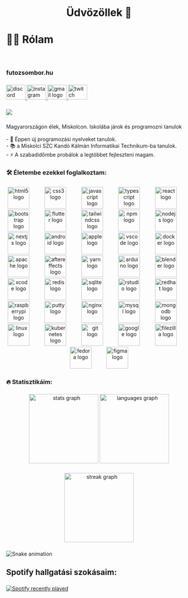 <h1 align="center">Üdvözöllek 👋</h1>

###

<h1 align="left">👩‍💻  Rólam</h1>

###

<br clear="both">

<h3 align="left">futozsombor.hu</h3>

###

<div align="left">
  <a href="https://discord.com/users/945005059912118332" target="_blank">
    <img src="https://raw.githubusercontent.com/maurodesouza/profile-readme-generator/master/src/assets/icons/social/discord/default.svg" width="52" height="40" alt="discord logo"  />
  </a>
  <a href="https://www.instagram.com/_futo_zsombor_/" target="_blank">
    <img src="https://raw.githubusercontent.com/maurodesouza/profile-readme-generator/master/src/assets/icons/social/instagram/default.svg" width="52" height="40" alt="instagram logo"  />
  </a>
  <a href="zsombi@futozsombor.hu" target="_blank">
    <img src="https://raw.githubusercontent.com/maurodesouza/profile-readme-generator/master/src/assets/icons/social/gmail/default.svg" width="52" height="40" alt="gmail logo"  />
  </a>
  <a href="https://www.twitch.tv/krafterozzz" target="_blank">
    <img src="https://raw.githubusercontent.com/maurodesouza/profile-readme-generator/master/src/assets/icons/social/twitch/default.svg" width="52" height="40" alt="twitch logo"  />
  </a>
</div>

###

<div align="left">
  <img src="https://visitor-badge.laobi.icu/badge?page_id=futozs.futozs&"  />
</div>

###

<p align="left">Magyarországon élek, Miskolcon. Iskolába járok és programozni tanulok<br><br>- 🔭 Éppen új programozási nyelveket tanulok.<br>- 📚 a Miskolci SZC Kandó Kálmán Informatikai Technikum-ba tanulok.<br>- ⚡ A szabadidőmbe probálok a legtöbbet fejleszteni magam.</p>

###

<h3 align="left">🛠 Életembe ezekkel foglalkoztam:</h3>

###

<div align="center">
  <img src="https://cdn.jsdelivr.net/gh/devicons/devicon/icons/html5/html5-original.svg" height="59" alt="html5 logo"  />
  <img width="33" />
  <img src="https://cdn.jsdelivr.net/gh/devicons/devicon/icons/css3/css3-original.svg" height="59" alt="css3 logo"  />
  <img width="33" />
  <img src="https://cdn.jsdelivr.net/gh/devicons/devicon/icons/javascript/javascript-original.svg" height="59" alt="javascript logo"  />
  <img width="33" />
  <img src="https://cdn.jsdelivr.net/gh/devicons/devicon/icons/typescript/typescript-original.svg" height="59" alt="typescript logo"  />
  <img width="33" />
  <img src="https://cdn.jsdelivr.net/gh/devicons/devicon/icons/react/react-original.svg" height="59" alt="react logo"  />
  <img width="33" />
  <img src="https://cdn.jsdelivr.net/gh/devicons/devicon/icons/bootstrap/bootstrap-original.svg" height="59" alt="bootstrap logo"  />
  <img width="33" />
  <img src="https://cdn.jsdelivr.net/gh/devicons/devicon/icons/flutter/flutter-original.svg" height="59" alt="flutter logo"  />
  <img width="33" />
  <img src="https://skillicons.dev/icons?i=tailwind" height="59" alt="tailwindcss logo"  />
  <img width="33" />
  <img src="https://cdn.jsdelivr.net/gh/devicons/devicon/icons/npm/npm-original-wordmark.svg" height="59" alt="npm logo"  />
  <img width="33" />
  <img src="https://cdn.jsdelivr.net/gh/devicons/devicon/icons/nodejs/nodejs-original.svg" height="59" alt="nodejs logo"  />
  <img width="33" />
  <img src="https://cdn.jsdelivr.net/gh/devicons/devicon/icons/nextjs/nextjs-original.svg" height="59" alt="nextjs logo"  />
  <img width="33" />
  <img src="https://cdn.jsdelivr.net/gh/devicons/devicon/icons/android/android-original.svg" height="59" alt="android logo"  />
  <img width="33" />
  <img src="https://cdn.jsdelivr.net/gh/devicons/devicon/icons/apple/apple-original.svg" height="59" alt="apple logo"  />
  <img width="33" />
  <img src="https://cdn.jsdelivr.net/gh/devicons/devicon/icons/vscode/vscode-original.svg" height="59" alt="vscode logo"  />
  <img width="33" />
  <img src="https://cdn.jsdelivr.net/gh/devicons/devicon/icons/docker/docker-plain-wordmark.svg" height="59" alt="docker logo"  />
  <img width="33" />
  <img src="https://cdn.jsdelivr.net/gh/devicons/devicon/icons/apache/apache-original.svg" height="59" alt="apache logo"  />
  <img width="33" />
  <img src="https://cdn.jsdelivr.net/gh/devicons/devicon/icons/aftereffects/aftereffects-original.svg" height="59" alt="aftereffects logo"  />
  <img width="33" />
  <img src="https://cdn.jsdelivr.net/gh/devicons/devicon/icons/yarn/yarn-original.svg" height="59" alt="yarn logo"  />
  <img width="33" />
  <img src="https://cdn.jsdelivr.net/gh/devicons/devicon/icons/arduino/arduino-original.svg" height="59" alt="arduino logo"  />
  <img width="33" />
  <img src="https://cdn.jsdelivr.net/gh/devicons/devicon/icons/blender/blender-original.svg" height="59" alt="blender logo"  />
  <img width="33" />
  <img src="https://cdn.jsdelivr.net/gh/devicons/devicon/icons/xcode/xcode-original.svg" height="59" alt="xcode logo"  />
  <img width="33" />
  <img src="https://cdn.jsdelivr.net/gh/devicons/devicon/icons/redis/redis-original.svg" height="59" alt="redis logo"  />
  <img width="33" />
  <img src="https://cdn.jsdelivr.net/gh/devicons/devicon/icons/sqlite/sqlite-original.svg" height="59" alt="sqlite logo"  />
  <img width="33" />
  <img src="https://cdn.jsdelivr.net/gh/devicons/devicon/icons/rstudio/rstudio-original.svg" height="59" alt="rstudio logo"  />
  <img width="33" />
  <img src="https://cdn.jsdelivr.net/gh/devicons/devicon/icons/redhat/redhat-original.svg" height="59" alt="redhat logo"  />
  <img width="33" />
  <img src="https://skillicons.dev/icons?i=raspberrypi" height="59" alt="raspberrypi logo"  />
  <img width="33" />
  <img src="https://cdn.jsdelivr.net/gh/devicons/devicon/icons/putty/putty-original.svg" height="59" alt="putty logo"  />
  <img width="33" />
  <img src="https://cdn.jsdelivr.net/gh/devicons/devicon/icons/nginx/nginx-original.svg" height="59" alt="nginx logo"  />
  <img width="33" />
  <img src="https://cdn.jsdelivr.net/gh/devicons/devicon/icons/mysql/mysql-original.svg" height="59" alt="mysql logo"  />
  <img width="33" />
  <img src="https://cdn.jsdelivr.net/gh/devicons/devicon/icons/mongodb/mongodb-original.svg" height="59" alt="mongodb logo"  />
  <img width="33" />
  <img src="https://cdn.jsdelivr.net/gh/devicons/devicon/icons/linux/linux-original.svg" height="59" alt="linux logo"  />
  <img width="33" />
  <img src="https://cdn.jsdelivr.net/gh/devicons/devicon/icons/kubernetes/kubernetes-plain.svg" height="59" alt="kubernetes logo"  />
  <img width="33" />
  <img src="https://cdn.jsdelivr.net/gh/devicons/devicon/icons/git/git-original.svg" height="59" alt="git logo"  />
  <img width="33" />
  <img src="https://cdn.jsdelivr.net/gh/devicons/devicon/icons/google/google-original.svg" height="59" alt="google logo"  />
  <img width="33" />
  <img src="https://cdn.jsdelivr.net/gh/devicons/devicon/icons/filezilla/filezilla-plain.svg" height="59" alt="filezilla logo"  />
  <img width="33" />
  <img src="https://cdn.jsdelivr.net/gh/devicons/devicon/icons/fedora/fedora-original.svg" height="59" alt="fedora logo"  />
  <img width="33" />
  <img src="https://cdn.jsdelivr.net/gh/devicons/devicon/icons/figma/figma-original.svg" height="59" alt="figma logo"  />
</div>

###

<h3 align="left">🔥  Statisztikáim:</h3>

###

<div align="center">
  <img src="https://github-readme-stats.vercel.app/api?username=futozs&hide_title=false&hide_rank=false&show_icons=true&include_all_commits=true&count_private=true&disable_animations=false&theme=dark&locale=en&hide_border=true&order=1&custom_title=Github%20statisztik%C3%A1im" height="188" alt="stats graph"  />
  <img src="https://github-readme-stats.vercel.app/api/top-langs?username=futozs&locale=en&hide_title=false&layout=compact&card_width=320&langs_count=10&theme=dark&hide_border=true&order=2&custom_title=leggyakrabban%20haszn%C3%A1lt%20nyelvek" height="188" alt="languages graph"  />
</div>

###

<div align="center">
  <img src="https://streak-stats.demolab.com?user=futozs&locale=en&mode=daily&theme=dark&hide_border=true&border_radius=5&date_format=%5BY%20%5DM%20j&order=3" height="188" alt="streak graph"  />
</div>

###

<img src="https://raw.githubusercontent.com/futozs/futozs/output/snake.svg" alt="Snake animation" />

###

<h2 align="left">Spotify hallgatási szokásaim:</h2>

###

<div align="left">
  <a href="https://open.spotify.com/user/31hxs5xre4lx6a3axjbejdoo3v3m">
    <img src="https://spotify-recently-played-readme.vercel.app/api?user=31hxs5xre4lx6a3axjbejdoo3v3m&count=8&unique=true" alt="Spotify recently played"  />
  </a>
</div>

###

